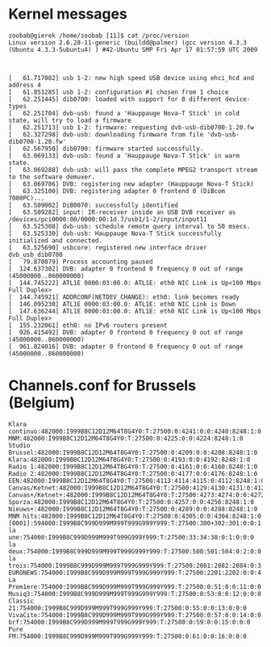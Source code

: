 

# Kernel messages



    zoobab@gierek /home/zoobab [11]$ cat /proc/version
    Linux version 2.6.28-11-generic (buildd@palmer) (gcc version 4.3.3 (Ubuntu 4.3.3-5ubuntu4) ) #42-Ubuntu SMP Fri Apr 17 01:57:59 UTC 2009



    [   61.717082] usb 1-2: new high speed USB device using ehci_hcd and address 4
    [   61.851285] usb 1-2: configuration #1 chosen from 1 choice
    [   62.251445] dib0700: loaded with support for 8 different device-types
    [   62.251704] dvb-usb: found a 'Hauppauge Nova-T Stick' in cold state, will try to load a firmware
    [   62.251713] usb 1-2: firmware: requesting dvb-usb-dib0700-1.20.fw
    [   62.327298] dvb-usb: downloading firmware from file 'dvb-usb-dib0700-1.20.fw'
    [   62.567950] dib0700: firmware started successfully.
    [   63.069133] dvb-usb: found a 'Hauppauge Nova-T Stick' in warm state.
    [   63.069288] dvb-usb: will pass the complete MPEG2 transport stream to the software demuxer.
    [   63.069786] DVB: registering new adapter (Hauppauge Nova-T Stick)
    [   63.325100] DVB: registering adapter 0 frontend 0 (DiBcom 7000PC)...
    [   63.509002] DiB0070: successfully identified
    [   63.509282] input: IR-receiver inside an USB DVB receiver as /devices/pci0000:00/0000:00:1d.7/usb1/1-2/input/input11
    [   63.525308] dvb-usb: schedule remote query interval to 50 msecs.
    [   63.525330] dvb-usb: Hauppauge Nova-T Stick successfully initialized and connected.
    [   63.525690] usbcore: registered new interface driver dvb_usb_dib0700
    [   79.870879] Process accounting paused
    [  124.637302] DVB: adapter 0 frontend 0 frequency 0 out of range (45000000..860000000)
    [  144.745222] ATL1E 0000:03:00.0: ATL1E: eth0 NIC Link is Up<100 Mbps Full Duplex>
    [  144.745921] ADDRCONF(NETDEV_CHANGE): eth0: link becomes ready
    [  146.095230] ATL1E 0000:03:00.0: ATL1E: eth0 NIC Link is Down
    [  147.636244] ATL1E 0000:03:00.0: ATL1E: eth0 NIC Link is Up<100 Mbps Full Duplex>
    [  155.232061] eth0: no IPv6 routers present
    [  926.415492] DVB: adapter 0 frontend 0 frequency 0 out of range (45000000..860000000)
    [  961.824016] DVB: adapter 0 frontend 0 frequency 0 out of range (45000000..860000000)


# Channels.conf for Brussels (Belgium)



    Klara continuo:482000:I999B8C12D12M64T8G4Y0:T:27500:0:4241:0:0:4240:8248:1:0
    MNM:482000:I999B8C12D12M64T8G4Y0:T:27500:0:4225:0:0:4224:8248:1:0
    Studio Brussel:482000:I999B8C12D12M64T8G4Y0:T:27500:0:4209:0:0:4208:8248:1:0
    Klara:482000:I999B8C12D12M64T8G4Y0:T:27500:0:4193:0:0:4192:8248:1:0
    Radio 1:482000:I999B8C12D12M64T8G4Y0:T:27500:0:4161:0:0:4160:8248:1:0
    Radio 2:482000:I999B8C12D12M64T8G4Y0:T:27500:0:4177:0:0:4176:8248:1:0
    EEN:482000:I999B8C12D12M64T8G4Y0:T:27500:4113:4114:4115:0:4112:8248:1:0
    Canvas/Ketnet:482000:I999B8C12D12M64T8G4Y0:T:27500:4129:4130:4131:0:4128:8248:1:0
    Canvas+/Ketnet+:482000:I999B8C12D12M64T8G4Y0:T:27500:4273:4274:0:0:4272:8248:1:0
    Sporza:482000:I999B8C12D12M64T8G4Y0:T:27500:0:4257:0:0:4256:8248:1:0
    Nieuws+:482000:I999B8C12D12M64T8G4Y0:T:27500:0:4289:0:0:4288:8248:1:0
    MNM hits:482000:I999B8C12D12M64T8G4Y0:T:27500:0:4305:0:0:4304:8248:1:0
    [0001]:594000:I999B8C999D999M999T999G999Y999:T:27500:300+302:301:0:0:1:0:0:0
    la une:754000:I999B8C999D999M999T999G999Y999:T:27500:33:34:38:0:1:0:0:0
    la deux:754000:I999B8C999D999M999T999G999Y999:T:27500:500:501:504:0:2:0:0:0
    la trois:754000:I999B8C999D999M999T999G999Y999:T:27500:2081:2082:2084:0:3:0:0:0
    EURONEWS:754000:I999B8C999D999M999T999G999Y999:T:27500:2201:2202:0:0:4:0:0:0
    La Prem1ere:754000:I999B8C999D999M999T999G999Y999:T:27500:0:51:0:0:11:0:0:0
    Musiq3:754000:I999B8C999D999M999T999G999Y999:T:27500:0:53:0:0:12:0:0:0
    Classic 21:754000:I999B8C999D999M999T999G999Y999:T:27500:0:55:0:0:13:0:0:0
    VivaCite:754000:I999B8C999D999M999T999G999Y999:T:27500:0:57:0:0:14:0:0:0
    brf:754000:I999B8C999D999M999T999G999Y999:T:27500:0:59:0:0:15:0:0:0
    Pure FM:754000:I999B8C999D999M999T999G999Y999:T:27500:0:61:0:0:16:0:0:0
